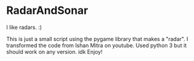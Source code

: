 # RadarAndSonar
I like radars. :)

This is just a small script using the pygame library that makes a "radar".
I transformed the code from Ishan Mitra on youtube. 
Used python 3 but it should work on any version. idk
Enjoy!
